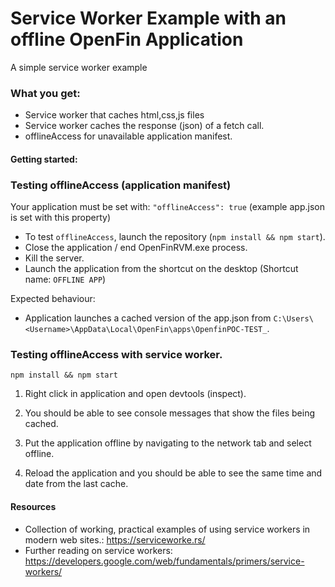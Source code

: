# Service Worker Example with an offline OpenFin Application

A simple service worker example

### What you get:

* Service worker that caches html,css,js files
* Service worker caches the response (json) of a fetch call.
* offlineAccess for unavailable application manifest.


#### Getting started:

### Testing offlineAccess (application manifest)

Your application must be set with: `"offlineAccess": true` (example app.json is set with this property)

- To test `offlineAccess`, launch the repository (`npm install && npm start`).
- Close the application / end OpenFinRVM.exe process.
- Kill the server.
- Launch the application from the shortcut on the desktop (Shortcut name: `OFFLINE APP`)

Expected behaviour:

- Application launches a cached version of the app.json from `C:\Users\<Username>\AppData\Local\OpenFin\apps\OpenfinPOC-TEST_`.
	
### Testing offlineAccess with service worker.


`npm install && npm start`

1) Right click in application and open devtools (inspect).

2) You should be able to see console messages that show the files being cached.

3) Put the application offline by navigating to the network tab and select offline.

4) Reload the application and you should be able to see the same time and date from the last cache.

#### Resources

- Collection of working, practical examples of using service workers in modern web sites.: https://serviceworke.rs/
- Further reading on service workers: https://developers.google.com/web/fundamentals/primers/service-workers/

